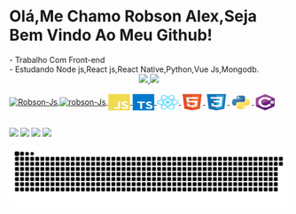 <h1>Olá,Me Chamo Robson Alex,Seja Bem Vindo Ao Meu Github!</h1>
- Trabalho Com Front-end </br>
- Estudando Node js,React js,React Native,Python,Vue Js,Mongodb. </br>

<div align="center">
  <a href="https://github.com/carlosmmfata">
  <img height="140em" src="https://github-readme-stats.vercel.app/api?username=carlosmmfata&show_icons=true&theme=dracula&include_all_commits=true&count_private=true"/>
  <img height="140em" src="https://github-readme-stats.vercel.app/api/top-langs/?username=carlosmmfata&layout=compact&langs_count=7&theme=dracula"/>
</div>
  <div style="display: inline_block"><br>
     <img align="center" alt="Robson-Js" height="50" width="60" src="https://cdn.jsdelivr.net/gh/devicons/devicon/icons/vuejs/vuejs-original-wordmark.svg" />
  <img align="center" alt="robson-Js" height="50" width="60" src="https://cdn.jsdelivr.net/gh/devicons/devicon/icons/nodejs/nodejs-original-wordmark.svg" />
          
  <img align="center" alt="rooh-Js" height="30" width="40" src="https://raw.githubusercontent.com/devicons/devicon/master/icons/javascript/javascript-plain.svg">
  <img align="center" alt="rooh-Ts" height="30" width="40" src="https://raw.githubusercontent.com/devicons/devicon/master/icons/typescript/typescript-plain.svg">
  <img align="center" alt="roooh-React" height="30" width="40" src="https://raw.githubusercontent.com/devicons/devicon/master/icons/react/react-original.svg">
  <img align="center" alt="rooh-HTML" height="30" width="40" src="https://raw.githubusercontent.com/devicons/devicon/master/icons/html5/html5-original.svg">
  <img align="center" alt="Rooh-CSS" height="30" width="40" src="https://raw.githubusercontent.com/devicons/devicon/master/icons/css3/css3-original.svg">
  <img align="center" alt="Rooh-Python" height="30" width="40" src="https://raw.githubusercontent.com/devicons/devicon/master/icons/python/python-original.svg">
  <img align="center" alt="rooh-Csharp" height="30" width="40" src="https://raw.githubusercontent.com/devicons/devicon/master/icons/csharp/csharp-original.svg">
     
</div>

</br>  
<div> 
 
  <a href="https://www.instagram.com/roohgomesmmf/" target="_blank"><img src="https://img.shields.io/badge/-Instagram-%23E4405F?style=for-the-badge&logo=instagram&logoColor=white" target="_blank"></a>
 <a href="https://discord.gg/RoohGomes#8296" target="_blank"><img src="https://img.shields.io/badge/Discord-7289DA?style=for-the-badge&logo=discord&logoColor=white" target="_blank"></a> 
  <a href = "mailto:robsonmmfata@gmail.com"><img src="https://img.shields.io/badge/-Gmail-%23333?style=for-the-badge&logo=gmail&logoColor=white" target="_blank"></a>
  <a href="[https://www.linkedin.com/in/rafaella-ballerini-45875016a](https://www.linkedin.com/in/robson-gomes-3baa6423a/)" target="_blank"><img src="https://img.shields.io/badge/-LinkedIn-%230077B5?style=for-the-badge&logo=linkedin&logoColor=white" target="_blank"></a> 

 ![Snake animation](https://github.com/carlosmmfata/carlosmmfata/blob/output/github-contribution-grid-snake.svg)
 
